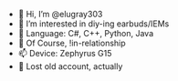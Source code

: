 - 👋 Hi, I’m @elugray303
- 👀 I’m interested in diy-ing earbuds/IEMs
- 🌱 Language: C#, C++, Python, Java
- 💞️ Of Course, !in-relationship
- 📫 Device: Zephyrus G15
- 🐧 Lost old account, actually

<!---
elugray303/elugray303 is a ✨ special ✨ repository because its `README.md` (this file) appears on your GitHub profile.
You can click the Preview link to take a look at your changes.
--->
